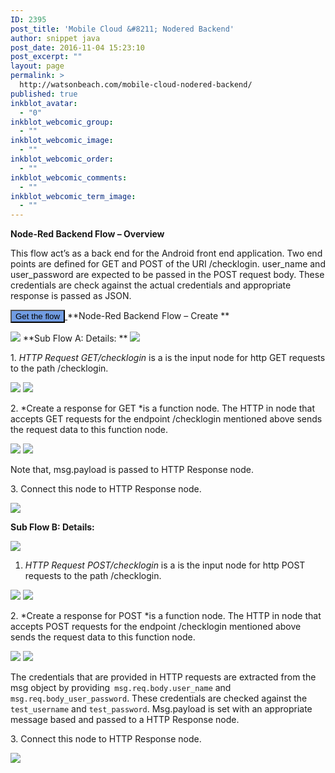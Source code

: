 ```yaml
---
ID: 2395
post_title: 'Mobile Cloud &#8211; Nodered Backend'
author: snippet java
post_date: 2016-11-04 15:23:10
post_excerpt: ""
layout: page
permalink: >
  http://watsonbeach.com/mobile-cloud-nodered-backend/
published: true
inkblot_avatar:
  - "0"
inkblot_webcomic_group:
  - ""
inkblot_webcomic_image:
  - ""
inkblot_webcomic_order:
  - ""
inkblot_webcomic_comments:
  - ""
inkblot_webcomic_term_image:
  - ""
---
```

**Node-Red Backend Flow – Overview** 

This flow act’s as a back end for the Android front end application. Two end points are defined for GET and POST of the URI /checklogin. user_name and user_password are expected to be passed in the POST request body. These credentials are check against the actual credentials and appropriate response is passed as JSON. 

<a href="https://gist.githubusercontent.com/snippet-java/228262095751e852b3ebb927264d064c/raw/9417271bc5dbc7196fb2f3096e3f89cb73f35857/Flow%2520JSON" target="_blank"> <button style="background-color:#719ce2">Get the flow</button> </a> 
**Node-Red Backend Flow – Create ** 

<img src="http://bluecloudnews.com/wp-content/uploads/2016/10/word-image-508.png" class="wp-image-2148" /> 
**Sub Flow A: Details: ** 

<img src="http://bluecloudnews.com/wp-content/uploads/2016/10/word-image-509.png" class="wp-image-2149" /> 

1\. *HTTP Request GET/checklogin* is a is the input node for http GET requests to the path <you-node-red-app>/checklogin. 

<img src="http://bluecloudnews.com/wp-content/uploads/2016/10/word-image-510.png" class="wp-image-2150" /> 

<img src="http://bluecloudnews.com/wp-content/uploads/2016/10/word-image-511.png" class="wp-image-2151" /> 

2\. *Create a response for GET *is a function node. The HTTP in node that accepts GET requests for the endpoint /checklogin mentioned above sends the request data to this function node. 

<img src="http://bluecloudnews.com/wp-content/uploads/2016/10/word-image-512.png" class="wp-image-2152" /> 

<img src="http://bluecloudnews.com/wp-content/uploads/2016/10/word-image-513.png" class="wp-image-2153" /> 

Note that, msg.payload is passed to HTTP Response node. 

3\. Connect this node to HTTP Response node. 

<img src="http://bluecloudnews.com/wp-content/uploads/2016/10/word-image-514.png" class="wp-image-2154" /> 

**Sub Flow B: Details:** 

<img src="http://bluecloudnews.com/wp-content/uploads/2016/10/word-image-515.png" class="wp-image-2155" /> 

1.  *HTTP Request POST/checklogin* is a is the input node for http POST requests to the path <you-node-red-app>/checklogin. 

<img src="http://bluecloudnews.com/wp-content/uploads/2016/10/word-image-516.png" class="wp-image-2156" /> 

<img src="http://bluecloudnews.com/wp-content/uploads/2016/10/word-image-517.png" class="wp-image-2157" /> 

2\. *Create a response for POST *is a function node. The HTTP in node that accepts POST requests for the endpoint /checklogin mentioned above sends the request data to this function node. 

<img src="http://bluecloudnews.com/wp-content/uploads/2016/10/word-image-518.png" class="wp-image-2158" /> 

<img src="http://bluecloudnews.com/wp-content/uploads/2016/10/word-image-519.png" class="wp-image-2159" /> 

The credentials that are provided in HTTP requests are extracted from the msg object by providing` msg.req.body.user_name` and `msg.req.body_user_password`. These credentials are checked against the `test_username` and `test_password`. Msg.payload is set with an appropriate message based and passed to a HTTP Response node. 

3\. Connect this node to HTTP Response node. 

<img src="http://bluecloudnews.com/wp-content/uploads/2016/10/word-image-520.png" class="wp-image-2160" />